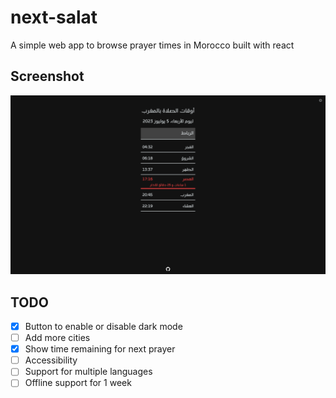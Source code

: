 # next-salat
A simple web app to browse prayer times in Morocco built with react

## Screenshot
![Screenshot next-salat](public/screenshot.png "Screenshot next-salat")
## TODO
- [x] Button to enable or disable dark mode 
- [ ] Add more cities
- [x] Show time remaining for next prayer
- [ ] Accessibility 
- [ ] Support for multiple languages
- [ ] Offline support for 1 week
